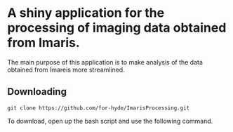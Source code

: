 # A shiny application for the processing of imaging data obtained from Imaris.
The main purpose of this application is to make analysis of the data obtained from Imareis more streamlined. 
## Downloading
```{bash}
git clone https://github.com/for-hyde/ImarisProcessing.git 
```
To download, open up the bash script and use the following command. 
